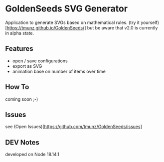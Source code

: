 # GoldenSeeds SVG Generator
Application to generate SVGs based on mathematical rules.
(try it yourself)[https://tmunz.github.io/GoldenSeeds/] but be aware that v2.0 is currently in alpha state.

## Features
- open / save configurations
- export as SVG
- animation base on number of items over time

## How To
coming soon ;-)

## Issues
see (Open Issues)[https://github.com/tmunz/GoldenSeeds/issues]

## DEV Notes
developed on Node 18.14.1
